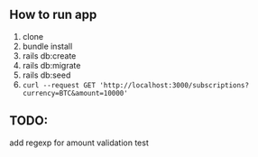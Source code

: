 ## How to run app                     
1) clone            
2) bundle install                  
3) rails db:create                  
4) rails db:migrate            
5) rails db:seed       
6) `curl --request GET 'http://localhost:3000/subscriptions?currency=BTC&amount=10000'                `                             

## TODO:
add regexp for amount validation
test

